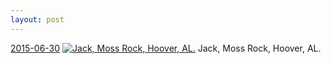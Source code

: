 ```yaml
---
layout: post
---
```


<p>
  <time><a href="/417">2015-06-30</a></time>
  <a href="/417"><img src="{{ site.assets_url }}/417-480.jpg" srcset="{{ site.assets_url }}/417-960.jpg 960w, {{ site.assets_url }}/417-720.jpg 720w, {{ site.assets_url }}/417-480.jpg 480w, {{ site.assets_url }}/417-240.jpg 240w" sizes="(min-width: 700px) 50vw, calc(100vw - 2rem)" alt="Jack, Moss Rock, Hoover, AL." /></a>
  <span>Jack, Moss Rock, Hoover, AL.</span>
</p>
